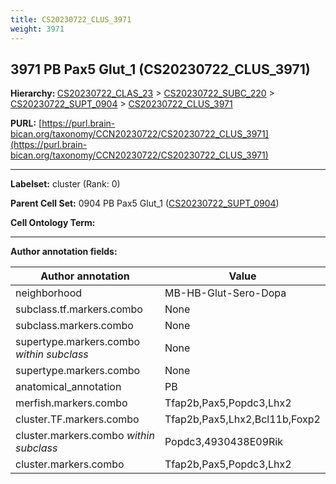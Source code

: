 ```yaml
---
title: CS20230722_CLUS_3971
weight: 3971
---
```

## 3971 PB Pax5 Glut_1 (CS20230722_CLUS_3971)
<b>Hierarchy: </b>
[CS20230722_CLAS_23](../CS20230722_CLAS_23) >
[CS20230722_SUBC_220](../CS20230722_SUBC_220) >
[CS20230722_SUPT_0904](../CS20230722_SUPT_0904) >
[CS20230722_CLUS_3971](../CS20230722_CLUS_3971)

**PURL:** [https://purl.brain-bican.org/taxonomy/CCN20230722/CS20230722_CLUS_3971](https://purl.brain-bican.org/taxonomy/CCN20230722/CS20230722_CLUS_3971)

---


**Labelset:** cluster (Rank: 0)

**Parent Cell Set:** 0904 PB Pax5 Glut_1 ([CS20230722_SUPT_0904](../CS20230722_SUPT_0904))



**Cell Ontology Term:** 

[MARKER GENES.]: #


---

[TRANSFERRED ANNOTATIONS.]: #


[AUTHOR ANNOTATION FIELDS.]: #


**Author annotation fields:**

| Author annotation | Value |
|-------------------|-------|
|neighborhood|MB-HB-Glut-Sero-Dopa|
|subclass.tf.markers.combo|None|
|subclass.markers.combo|None|
|supertype.markers.combo _within subclass_|None|
|supertype.markers.combo|None|
|anatomical_annotation|PB|
|merfish.markers.combo|Tfap2b,Pax5,Popdc3,Lhx2|
|cluster.TF.markers.combo|Tfap2b,Pax5,Lhx2,Bcl11b,Foxp2|
|cluster.markers.combo _within subclass_|Popdc3,4930438E09Rik|
|cluster.markers.combo|Tfap2b,Pax5,Popdc3,Lhx2|

